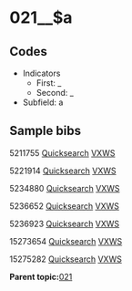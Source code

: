 # 021\_\_$a

## Codes

-   Indicators
    -   First: \_
    -   Second: \_
-   Subfield: a

## Sample bibs

5211755 [Quicksearch](https://search.library.yale.edu/catalog/5211755) [VXWS](http://prodorbis.library.yale.edu:7014/vxws/GetHoldingsService?bibId=5211755)

5221914 [Quicksearch](https://search.library.yale.edu/catalog/5221914) [VXWS](http://prodorbis.library.yale.edu:7014/vxws/GetHoldingsService?bibId=5221914)

5234880 [Quicksearch](https://search.library.yale.edu/catalog/5234880) [VXWS](http://prodorbis.library.yale.edu:7014/vxws/GetHoldingsService?bibId=5234880)

5236652 [Quicksearch](https://search.library.yale.edu/catalog/5236652) [VXWS](http://prodorbis.library.yale.edu:7014/vxws/GetHoldingsService?bibId=5236652)

5236923 [Quicksearch](https://search.library.yale.edu/catalog/5236923) [VXWS](http://prodorbis.library.yale.edu:7014/vxws/GetHoldingsService?bibId=5236923)

15273654 [Quicksearch](https://search.library.yale.edu/catalog/15273654) [VXWS](http://prodorbis.library.yale.edu:7014/vxws/GetHoldingsService?bibId=15273654)

15275282 [Quicksearch](https://search.library.yale.edu/catalog/15275282) [VXWS](http://prodorbis.library.yale.edu:7014/vxws/GetHoldingsService?bibId=15275282)

**Parent topic:**[021](../../tags/021/021.md)

